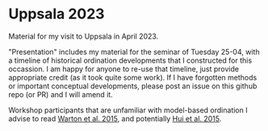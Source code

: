 # Uppsala 2023
Material for my visit to Uppsala in April 2023. 

"Presentation" includes my material for the seminar of Tuesday 25-04, with a timeline of historical ordination developments that I constructed for this occassion.
I am happy for anyone to re-use that timeline, just provide appropriate credit (as it took quite some work). If I have forgotten methods or important conceptual developments, please post an issue on this github repo (or PR) and I will amend it.

Workshop participants that are unfamiliar with model-based ordination I advise to read [Warton et al. 2015](https://www.sciencedirect.com/science/article/pii/S0169534715002402), and potentially [Hui et al. 2015](https://besjournals.onlinelibrary.wiley.com/doi/full/10.1111/2041-210X.12236).


